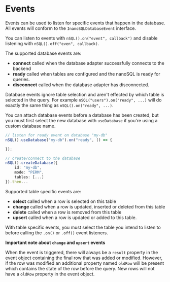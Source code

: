 # Events

Events can be used to listen for specific events that happen in the database.  All events will conform to the `InanoSQLDatabaseEvent` interface.

You can listen to events with `nSQL().on("event", callback")` and disable listening with `nSQL().off("even", callback)`.

The supported database events are:

* **connect** called when the database adapter successfully connects to the backend
* **ready** called when tables are configured and the nanoSQL is ready for queries.
* **disconnect** called when the database adapter has disconnected.

Database events ignore table selection and aren't effected by which table is selected in the query.  For example `nSQL("users").on("ready", ...)` will do exactly the same thing as `nSQL().on("ready", ...)`.

You can attach database events before a database has been created, but you must first select the new database with `useDatabase` if you're using a custom database name.

```ts
// listen for ready event on database "my-db"
nSQL().useDatabase("my-db").on("ready", () => {

});

// create/connect to the database
nSQL().createDatabase({
    id: "my-db",
    mode: "PERM",
    tables: [...]
}).then...
```

Supported table specific events are:

* **select** called when a row is selected on this table
* **change** called when a row is updated, inserted or deleted from this table
* **delete** called when a row is removed from this table
* **upsert** called when a row is updated or added to this table.

With table specific events, you must select the table you intend to listen to before calling the `.on()` or `.off()` event listeners.

**Important note about `change` and `upsert` events**

When the event is triggered, there will always be a `result` property in the event object containing the final row that was added or modified.  However, if the row was modified an additional property named `oldRow` will be present which contains the state of the row before the query.  New rows will not have a `oldRow` property in the event object.
